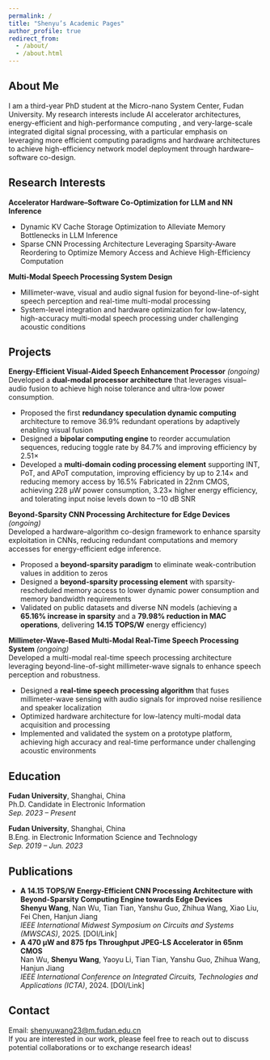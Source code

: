 ```yaml
---
permalink: /
title: "Shenyu’s Academic Pages"
author_profile: true
redirect_from: 
  - /about/
  - /about.html
---
```




About Me
------------------------
I am a third-year PhD student at the Micro-nano System Center, Fudan University.  My research interests include AI accelerator architectures, energy-efficient and high-performance computing , and very-large-scale integrated digital signal processing, with a particular emphasis on leveraging more efficient computing paradigms and hardware architectures to achieve high-efficiency network model deployment through hardware–software co-design. 



Research Interests
------------------------
**Accelerator Hardware–Software Co-Optimization for LLM and NN Inference**   

- Dynamic KV Cache Storage Optimization to Alleviate Memory Bottlenecks in LLM Inference 
- Sparse CNN Processing Architecture Leveraging Sparsity-Aware Reordering to Optimize Memory Access and Achieve High-Efficiency Computation 

**Multi-Modal Speech Processing System Design**   

- Millimeter-wave, visual and audio signal fusion for beyond-line-of-sight speech perception and real-time multi-modal processing 
- System-level integration and hardware optimization for low-latency, high-accuracy multi-modal speech processing under challenging acoustic conditions   



Projects
------------------------
**Energy-Efficient Visual-Aided Speech Enhancement Processor** *(ongoing)*  
Developed a **dual-modal processor architecture** that leverages visual–audio fusion to achieve high noise tolerance and ultra-low power consumption.  
- Proposed the first **redundancy speculation dynamic computing** architecture to remove 36.9% redundant operations by adaptively enabling visual fusion  
- Designed a **bipolar computing engine** to reorder accumulation sequences, reducing toggle rate by 84.7% and improving efficiency by 2.51×
- Developed a **multi-domain coding processing element** supporting INT, PoT, and APoT computation, improving efficiency by up to 2.14× and reducing memory access by 16.5%
Fabricated in 22nm CMOS, achieving 228 μW power consumption, 3.23× higher energy efficiency, and tolerating input noise levels down to –10 dB SNR



**Beyond-Sparsity CNN Processing Architecture for Edge Devices** *(ongoing)*   
Developed a hardware–algorithm co-design framework to enhance sparsity exploitation in CNNs, reducing redundant computations and memory accesses for energy-efficient edge inference.  
- Proposed a **beyond-sparsity paradigm** to eliminate weak-contribution values in addition to zeros   
- Designed a **beyond-sparsity processing element** with sparsity-rescheduled memory access to lower dynamic power consumption and memory bandwidth requirements  
- Validated on public datasets and diverse NN models (achieving a **65.16% increase in sparsity** and a **79.98% reduction in MAC operations**, delivering **14.15 TOPS/W** energy efficiency)

  

**Millimeter-Wave-Based Multi-Modal Real-Time Speech Processing System** *(ongoing)*    
Developed a multi-modal real-time speech processing architecture leveraging beyond-line-of-sight millimeter-wave signals to enhance speech perception and robustness.  
- Designed a **real-time speech processing algorithm** that fuses millimeter-wave sensing with audio signals for improved noise resilience and speaker localization
- Optimized hardware architecture for low-latency multi-modal data acquisition and processing
- Implemented and validated the system on a prototype platform, achieving high accuracy and real-time performance under challenging acoustic environments



Education 
------------------------
**Fudan University**, Shanghai, China    
Ph.D. Candidate in Electronic Information  
*Sep. 2023 – Present* 

**Fudan University**, Shanghai, China    
B.Eng. in Electronic Information Science and Technology  
*Sep. 2019 – Jun. 2023*  



Publications
------------------------
- **A 14.15 TOPS/W Energy-Efficient CNN Processing Architecture with Beyond-Sparsity Computing Engine towards Edge Devices**  
  **Shenyu Wang**, Nan Wu, Tian Tian, Yanshu Guo, Zhihua Wang, Xiao Liu, Fei Chen, Hanjun Jiang  
  *IEEE International Midwest Symposium on Circuits and Systems (MWSCAS)*, 2025. [DOI/Link]  
- **A 470 μW and 875 fps Throughput JPEG-LS Accelerator in 65nm CMOS**  
  Nan Wu, **Shenyu Wang**, Yaoyu Li, Tian Tian, Yanshu Guo, Zhihua Wang, Hanjun Jiang  
  *IEEE International Conference on Integrated Circuits, Technologies and Applications (ICTA)*, 2024. [DOI/Link]  



Contact
------------------------
Email: shenyuwang23@m.fudan.edu.cn  
If you are interested in our work, please feel free to reach out to discuss potential collaborations or to exchange research ideas! 

